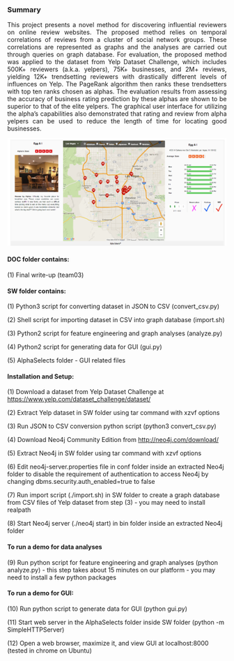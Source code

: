 ### Summary
<p align="justify"> 
This project presents a novel method for discovering influential reviewers on online review websites. The proposed method relies on temporal correlations of reviews from a cluster of social network groups. These correlations are represented as graphs and the analyses are carried out through queries on graph database. For evaluation, the proposed method was applied to the dataset from Yelp Dataset Challenge, which includes 500K+ reviewers (a.k.a. yelpers), 75K+ businesses, and 2M+ reviews, yielding 12K+ trendsetting reviewers with drastically different levels of influences on Yelp. The PageRank algorithm then ranks these trendsetters with top ten ranks chosen as alphas. The evaluation results from assessing the accuracy of business rating prediction by these alphas are shown to be superior to that of the elite yelpers. The graphical user interface for utilizing the alpha’s capabilities also demonstrated that rating and review from alpha yelpers can be used to reduce the length of time for locating good businesses.
<p align="justify">

![Image](https://github.com/rojinnew/alpha_yelper/blob/master/image.png)

#### DOC folder contains: 

(1) Final write-up (team03)

#### SW folder contains:

(1) Python3 script for converting dataset in JSON to CSV (convert_csv.py)

(2) Shell script for importing dataset in CSV into graph database (import.sh)

(3) Python2 script for feature engineering and graph analyses (analyze.py)

(4) Python2 script for generating data for GUI (gui.py)

(5) AlphaSelects folder - GUI related files

#### Installation and Setup: 

(1) Download a dataset from Yelp Dataset Challenge at https://www.yelp.com/dataset_challenge/dataset/

(2) Extract Yelp dataset in SW folder using tar command with xzvf options

(3) Run JSON to CSV conversion python script (python3 convert_csv.py)

(4) Download Neo4j Community Edition from http://neo4j.com/download/

(5) Extract Neo4j in SW folder using tar command with xzvf options

(6) Edit neo4j-server.properties file in conf folder inside an extracted Neo4j folder to disable the requirement of authentication to access Neo4j by changing dbms.security.auth_enabled=true to false

(7) Run import script (./import.sh) in SW folder to create a graph database from CSV files of Yelp dataset from step (3) - you may need to install realpath

(8) Start Neo4j server (./neo4j start) in bin folder inside an extracted Neo4j folder

#### To run a demo for data analyses

(9) Run python script for feature engineering and graph analyses (python analyze.py) - this step takes about 15 minutes on our platform - you may need to install a few python packages

#### To run a demo for GUI:

(10) Run python script to generate data for GUI (python gui.py)

(11) Start web server in the AlphaSelects folder inside SW folder (python -m SimpleHTTPServer)

(12) Open a web browser, maximize it, and view GUI at localhost:8000 (tested in chrome on Ubuntu)
